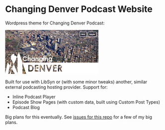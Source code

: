 # Changing Denver Podcast Website
Wordpress theme for Changing Denver Podcast:

![Changing Denver Screenshot](https://github.com/jzornow/changingdenver/blob/master/wp-content/themes/changing-denver-starkers-child/screenshot.png?raw=true)

Built for use with LibSyn or (with some minor tweaks) another, similar external podcasting hosting provider. Support for:
- Inline Podcast Player
- Episode Show Pages (with custom data, built using Custom Post Types)
- Podcast Blog

Big plans for this eventually. See [issues for this repo](https://github.com/jzornow/changingdenver/issues) for a few of my big plans.
